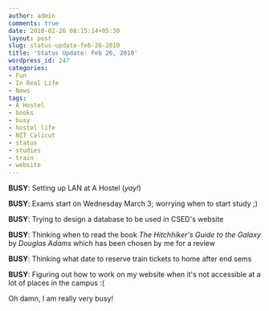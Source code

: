 ```yaml
---
author: admin
comments: true
date: 2010-02-26 08:15:14+05:30
layout: post
slug: status-update-feb-26-2010
title: 'Status Update: Feb 26, 2010'
wordpress_id: 247
categories:
- Fun
- In Real Life
- News
tags:
- A Hostel
- books
- busy
- hostel life
- NIT Calicut
- status
- studies
- train
- website
---
```


**BUSY**: Setting up LAN at A Hostel (_yay!_)

**BUSY**: Exams start on Wednesday March 3; worrying when to start study ;)

**BUSY**: Trying to design a database to be used in CSED's website

**BUSY**: Thinking when to read the book _The Hitchhiker's Guide to the Galaxy_ by _Douglas Adams_ which has been chosen by me for a review

**BUSY**: Thinking what date to reserve train tickets to home after end sems

**BUSY**: Figuring out how to work on my website when it's not accessible at a lot of places in the campus :(

Oh damn, I am really very busy!
